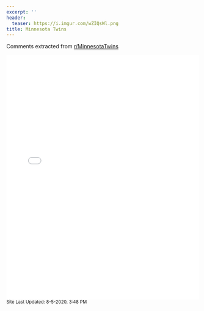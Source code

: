 ```yaml
---
excerpt: ''
header:
  teaser: https://i.imgur.com/wZIQsWl.png
title: Minnesota Twins
---
```


Comments extracted from [r/MinnesotaTwins](https://reddit.com/r/MinnesotaTwins)
<iframe id="igraph" scrolling="no" style="border:none;" seamless="seamless" src="/plots/MLB/MIN.html" height="640" width="100%"></iframe>
<small>Site Last Updated: 8-5-2020, 3:48 PM</small>